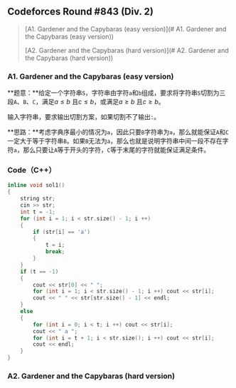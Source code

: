 ## Codeforces Round #843 (Div. 2)

>[A1. Gardener and the Capybaras (easy version)](# A1. Gardener and the Capybaras (easy version))
>
>[A2. Gardener and the Capybaras (hard version)](# A2. Gardener and the Capybaras (hard version))

### A1. Gardener and the Capybaras (easy version)

​		**题意：**给定一个字符串`S`，字符串由字符`a`和`b`组成，要求将字符串`S`切割为三段`A`、`B`、`C`，满足$a \le b$ 且$c \le b$，或满足$a \ge b$ 且$c \ge b$。

输入字符串，要求输出切割方案，如果切割不了输出`:`。

​		**思路：**考虑字典序最小的情况为`a`，因此只要`B`字符串为`a`，那么就能保证`A`和`C`一定大于等于字符串`B`。如果`B`无法为`a`，那么也就是说明字符串中间一段不存在字符`a`，那么只要让`A`等于开头的字符，`C`等于末尾的字符就能保证满足条件。

### Code（C++）

```c++
inline void sol1()
{
    string str;
    cin >> str;
    int t = -1;
    for (int i = 1; i < str.size() - 1; i ++)
    {
    	if (str[i] == 'a')
    	{
    		t = i;
    		break;
    	}
    }
    if (t == -1)
    {
    	cout << str[0] << " ";
    	for (int i = 1; i < str.size() - 1; i ++) cout << str[i];
    	cout << " " << str[str.size() - 1] << endl;
    }
    else
    {
    	for (int i = 0; i < t; i ++) cout << str[i];
    	cout << " a ";
    	for (int i = t + 1; i < str.size(); i ++) cout << str[i];
    	cout << endl;
    }
}
```

### A2. Gardener and the Capybaras (hard version)


